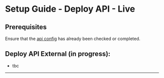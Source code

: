 # Setup Guide - Deploy API - Live

## Prerequisites
Ensure that the [api config](api_config.md) has already been checked or completed. <br>

## **Deploy API External** (in progress):

- tbc


---

